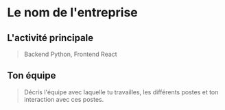 # Le nom de l'entreprise

## L'activité principale

> Backend Python, Frontend React

## Ton équipe

> Décris l'équipe avec laquelle tu travailles, les différents postes et ton interaction avec ces postes.

